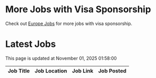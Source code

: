 # More Jobs with Visa Sponsorship

Check out [Europe Jobs](https://github.com/sureshparimi/europejobs#latest-jobs) for more jobs with visa sponsorship.

# Latest Jobs

This page is updated at November 01, 2025 01:58:00

| Job Title | Job Location | Job Link | Job Posted |
| --- | --- | --- | --- |
